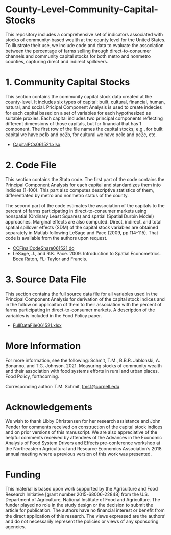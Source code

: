 # County-Level-Community-Capital-Stocks
This repository includes a comprehensive set of indicators associated with stocks of community-based wealth at the county level for the United States. To illustrate their use, we include code and data to evaluate the association between the percentage of farms selling through direct-to-consumer channels and community capital stocks for both metro and nonmetro counties, capturing direct and indirect spillovers.


# 1. Community Capital Stocks
This section contains the community capital stock data created at the county-level.  It includes six types of capital: built, cultural, financial, human, natural, and social. Pricipal Component Analysis is used to create indecies for each capital based on a set of variables for each hypothesized as suitable proxies. Each capital includes two principal components reflecting different dimensions of those capitals, but for financial that has 1 component. The first row of the file names the capital stocks; e.g., for built capital we have pc1b and pc2b, for cultural we have pc1c and pc2c, etc.
- [CapitalPCs061521.xlsx](https://github.com/schmi-ny/County-Level-Community-Capital-Stocks/blob/main/CapitalPCs061521.xlsx)

# 2. Code File
This section contains the Stata code. The first part of the code contains the Principal Component Analysis for each capital and standardizes them into indicies (1-100). This part also computes descriptive statistics of them, differentiated by metro and nonmetro status of the county. 

The second part of the code estimates the association of the capitals to the percent of farms participating in direct-to-consumer markets using nonspatial (Ordinary Least Squares) and spatial (Spatial Durbin Model) approaches. Marginal effects are also computed. Direct, indirect, and total spatial spillover effects (SDM) of the capital stock variables are obtained separately in Matlab following LeSage and Pace (2009, pp 114-115). That code is available from the authors upon request.

- [CCFinalCodeShare061521.do](https://github.com/schmi-ny/County-Level-Community-Capital-Stocks/blob/main/CCFinalCodeShare061521.do)
- LeSage, J., and R.K. Pace. 2009. Introduction to Spatial Econometrics. Boca Raton, FL: Taylor and Francis.

# 3. Source Data File
This section contains the full source data file for all variables used in the Principal Component Analysis for derivation of the capital stock indices and in the follow on applicaiton of them to their association with the percent of farms participating in direct-to-consumer markets. A description of the variables is included in the Food Policy paper.  

- [FullDataFile061521.xlsx](https://github.com/schmi-ny/County-Level-Community-Capital-Stocks/blob/main/FullDataFile061521.xlsx)

# More Information
For more information, see the following:
Schmit, T.M., B.B.R. Jablonski, A. Bonanno, and T.G. Johnson. 2021. Measuring stocks of community wealth and their association with food systems efforts in rural and urban places. Food Policy, forthcoming.

Corresponding author: T.M. Schmit, tms1@cornell.edu

# Acknowledgements 
We wish to thank Libby Christensen for her research assistance and John Pender for comments received on construction of the capital stock indices and on prior versions of this manuscript. We are also appreciative of the helpful comments received by attendees of the Advances in the Economic Analysis of Food System Drivers and Effects pre-conference workshop at the Northeastern Agricultural and Resource Economics Association’s 2018 annual meeting where a previous version of this work was presented.

# Funding
This material is based upon work supported by the Agriculture and Food Research Initiative [grant number 2015-68006-22848] from the U.S. Department of Agriculture, National Institute of Food and Agriculture. The funder played no role in the study design or the decision to submit the article for publication. The authors have no financial interest or benefit from the direct application of this research. The views expressed are the authors’ and do not necessarily represent the policies or views of any sponsoring agencies.
